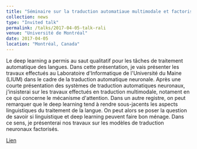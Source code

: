 ```yaml
---
title: "Séminaire sur la traduction automatiaue multimodale et factorisée"
collection: news
type: "Invited talk"
permalink: /talks/2017-04-05-talk-rali
venue: "Université de Montréal"
date: 2017-04-05
location: "Montréal, Canada"
---
```


Le deep learning a permis au saut qualitatif pour les tâches de traitement automatique des langues. Dans cette présentation, je vais présenter les travaux effectués au Laboratoire d'Informatique de l'Université du Maine (LIUM) dans le cadre de la traduction automatique neuronale. Après une courte présentation des systèmes de traduction automatiques neuronaux, j'insisterai sur les travaux effectués en traduction multimodale, notament en ce qui concerne le mécanisme d'attention. Dans un autre registre, on peut remarquer que le deep learning tend à rendre sous-jacents les aspects linguistiques du traitement de la langue. On peut alors se poser la question de savoir si linguistique et deep learning peuvent faire bon ménage. Dans ce sens, je présenterai nos travaux sur les modèles de traduction neuronaux factorisés.

[Lien](http://rali.iro.umontreal.ca/rali/?q=fr/node/1222/show/3739)

